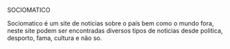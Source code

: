 SOCIOMATICO

Sociomatico é um site de noticias sobre o país bem como o mundo fora, neste site podem ser encontradas diversos tipos de noticias desde politica, desporto, fama, cultura e não so.

